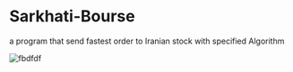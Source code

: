 # Sarkhati-Bourse
a program that send fastest order to Iranian stock with specified Algorithm  


![fbdfdf](https://user-images.githubusercontent.com/37404187/148682391-d44e9704-e27f-47eb-8674-48dc8dc2df9f.PNG)
